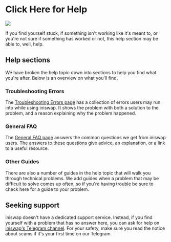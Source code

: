 # Click Here for Help

![](../.gitbook/assets/docs-masthead-10-.png)

If you find yourself stuck, if something isn't working like it's meant to, or you're not sure if something has worked or not, this help section may be able to, well, help.

## Help sections

We have broken the help topic down into sections to help you find what you're after. Below is an overview on what you'll find.

### Troubleshooting Errors

The [Troubleshooting Errors page](https://docs.iniswap.finance/help/troubleshooting) has a collection of errors users may run into while using iniswap. It shows the problem with both a solution to the problem, and a reason explaining why the problem happened.

### General FAQ

The [General FAQ page](https://docs.iniswap.finance/help/faq) answers the common questions we get from iniswap users. The answers to these questions give advice, an explanation, or a link to a useful resource.

### Other Guides

There are also a number of guides in the help topic that will walk you through technical problems. We add guides when a problem that may be difficult to solve comes up often, so if you're having trouble be sure to check here for a guide to your problem.

## Seeking support

iniswap doesn't have a dedicated support service. Instead, if you find yourself with a problem that has no answer here, you can ask for help on [iniswap's Telegram channel](https://t.me/iniswap). For your safety, make sure you read the notice about scams if it's your first time on our Telegram.

